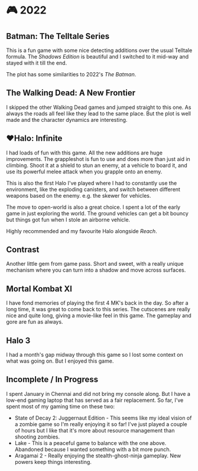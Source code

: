 # 🎮 2022

## Batman: The Telltale Series

This is a fun game with some nice detecting additions over the usual
Telltale formula. The *Shadows Edition* is beautiful and I switched to it
mid-way and stayed with it till the end.

The plot has some similarities to 2022's *The Batman*.

## The Walking Dead: A New Frontier

I skipped the other Walking Dead games and jumped straight to this one. As
always the roads all feel like they lead to the same place. But the plot
is well made and the character dynamics are interesting.

## ♥**Halo: Infinite**

I had loads of fun with this game. All the new additions are huge improvements.
The grappleshot is fun to use and does more than just aid in climbing. Shoot it
at a shield to stun an enemy, at a vehicle to board it, and use its powerful
melee attack when you grapple onto an enemy.

This is also the first Halo I've played where I had to constantly use the
environment, like the exploding canisters, and switch between different weapons
based on the enemy. e.g. the skewer for vehicles.

The move to open-world is also a great choice. I spent a lot of the early game
in just exploring the world. The ground vehicles can get a bit bouncy but
things got fun when I stole an airborne vehicle.

Highly recommended and my favourite Halo alongside *Reach*.

## Contrast

Another little gem from game pass. Short and sweet, with a really unique
mechanism where you can turn into a shadow and move across surfaces.

## Mortal Kombat XI

I have fond memories of playing the first 4 MK's back in the day. So after a
long time, it was great to come back to this series. The cutscenes are really
nice and quite long, giving a movie-like feel in this game. The gameplay and
gore are fun as always.

## Halo 3

I had a month's gap midway through this game so I lost some context on what was
going on. But I enjoyed this game.

## Incomplete / In Progress

I spent January in Chennai and did not bring my console along. But I have a
low-end gaming laptop that has served as a fair replacement. So far, I've spent
most of my gaming time on these two:

- State of Decay 2: Juggernaut Edition - This seems like my ideal vision of a
  zombie game so I'm really enjoying it so far! I've just played a couple of
  hours but I like that it's more about resource management than shooting
  zombies.
- Lake - This is a peaceful game to balance with the one above. Abandoned
  because I wanted something with a bit more punch.
- Aragamai 2 - Really enjoying the stealth-ghost-ninja gameplay. New powers
  keep things interesting.
